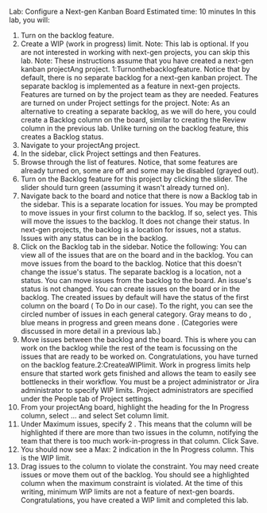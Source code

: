 Lab: Configure a Next-gen Kanban Board
Estimated time: 10 minutes
In this lab, you will:
1. Turn on the backlog feature.
2. Create a WIP (work in progress) limit.
Note: This lab is optional. If you are not interested in working with next-gen projects, you can skip this lab.
Note: These instructions assume that you have created a next-gen kanban projectAng project.
1:Turnonthebacklogfeature.
Notice that by default, there is no separate backlog for a next-gen kanban project. The separate backlog is
implemented as a feature in next-gen projects. Features are turned on by the project team as they are
needed. Features are turned on under Project settings for the project.
Note: As an alternative to creating a separate backlog, as we will do here, you could create a Backlog
column on the board, similar to creating the Review column in the previous lab. Unlike turning on the
backlog feature, this creates a Backlog status.
1. Navigate to your projectAng project.
2. In the sidebar, click Project settings and then Features.
3. Browse through the list of features. Notice, that some features are already turned on, some are off and
some may be disabled (grayed out).
4. Turn on the Backlog feature for this project by clicking the slider. The slider should turn green (assuming it
wasn't already turned on).
5. Navigate back to the board and notice that there is now a Backlog tab in the sidebar. This is a separate
location for issues. You may be prompted to move issues in your first column to the backlog. If so, select
yes. This will move the issues to the backlog. It does not change their status. In next-gen projects, the
backlog is a location for issues, not a status. Issues with any status can be in the backlog.
6. Click on the Backlog tab in the sidebar. Notice the following:
You can view all of the issues that are on the board and in the backlog.
You can move issues from the board to the backlog. Notice that this doesn't change the issue's
status. The separate backlog is a location, not a status.
You can move issues from the backlog to the board. An issue's status is not changed.
You can create issues on the board or in the backlog. The created issues by default will have the
status of the first column on the board ( To Do in our case).
To the right, you can see the circled number of issues in each general category. Gray means to do ,
blue means in progress and green means done . (Categories were discussed in more detail in a
previous lab.)
7. Move issues between the backlog and the board. This is where you can work on the backlog while the rest
of the team is focussing on the issues that are ready to be worked on.
Congratulations, you have turned on the backlog feature.2:CreateaWIPlimit.
Work in progress limits help ensure that started work gets finished and allows the team to easily see
bottlenecks in their workflow. You must be a project administrator or Jira administrator to specify WIP limits.
Project administrators are specified under the People tab of Project settings.
1. From your projectAng board, highlight the heading for the In Progress column, select ... and select
Set column limit.
2. Under Maximum issues, specify 2 . This means that the column will be highlighted if there are more than
two issues in the column, notifying the team that there is too much work-in-progress in that column. Click
Save.
3. You should now see a Max: 2 indication in the In Progress column. This is the WIP limit.
4. Drag issues to the column to violate the constraint. You may need create issues or move them out of the
backlog. You should see a highlighted column when the maximum constraint is violated.
At the time of this writing, minimum WIP limits are not a feature of next-gen boards.
Congratulations, you have created a WIP limit and completed this lab.